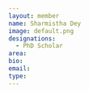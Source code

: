 ```yaml
---
layout: member
name: Sharmistha Dey
image: default.png
designations: 
  - PhD Scholar
area:
bio:
email:
type: 
---
```

